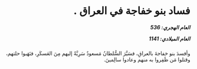 <h1 dir="rtl">فساد بنو خفاجة في العراق  .</h1>

<h5 dir="rtl">العام الهجري:  536

العام الميلادي: 1141

</h5>

<p dir="rtl">وأفسدَ بنو خفاجةَ بالعراقِ، فسَيَّرَ السُّلطانُ مَسعودٌ سَرِيَّةً إليهم مِنَ العَسكَرِ، فنَهَبوا حلتهم، وقتلوا مَن ظَفِروا به منهم وعادوا سالِمينَ.</p></br>
